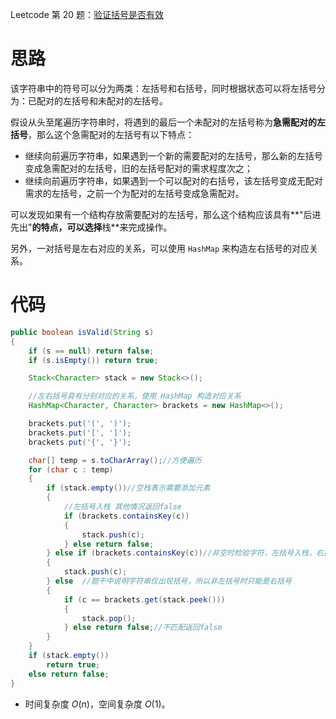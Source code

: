 Leetcode 第 20 题：[验证括号是否有效](https://leetcode-cn.com/problems/valid-parentheses/)

# 思路

该字符串中的符号可以分为两类：左括号和右括号，同时根据状态可以将左括号分为：已配对的左括号和未配对的左括号。

假设从头至尾遍历字符串时，将遇到的最后一个未配对的左括号称为**急需配对的左括号**，那么这个急需配对的左括号有以下特点：

- 继续向前遍历字符串，如果遇到一个新的需要配对的左括号，那么新的左括号变成急需配对的左括号，旧的左括号配对的需求程度次之；
- 继续向前遍历字符串，如果遇到一个可以配对的右括号，该左括号变成无配对需求的左括号，之前一个为配对的左括号变成急需配对。

可以发现如果有一个结构存放需要配对的左括号，那么这个结构应该具有**"后进先出"**的特点，可以选择**栈**来完成操作。

另外，一对括号是左右对应的关系，可以使用 `HashMap` 来构造左右括号的对应关系。

# 代码

```java
public boolean isValid(String s)
{
    if (s == null) return false;
    if (s.isEmpty()) return true;

    Stack<Character> stack = new Stack<>();

    //左右括号具有分别对应的关系，使用 HashMap 构造对应关系
    HashMap<Character, Character> brackets = new HashMap<>();

    brackets.put('(', ')');
    brackets.put('[', ']');
    brackets.put('{', '}');

    char[] temp = s.toCharArray();//方便遍历
    for (char c : temp)
    {
        if (stack.empty())//空栈表示需要添加元素
        {
            //左括号入栈 其他情况返回false
            if (brackets.containsKey(c))
            {
                stack.push(c);
            } else return false;
        } else if (brackets.containsKey(c))//非空时检验字符，左括号入栈，右括号与栈顶比较
        {
            stack.push(c);
        } else  //题干中说明字符串仅出现括号，所以非左括号时只能是右括号
        {
            if (c == brackets.get(stack.peek()))
            {
                stack.pop();
            } else return false;//不匹配返回false
        }
    }
    if (stack.empty())
        return true;
    else return false;
}
```

- 时间复杂度 *O*(*n*)，空间复杂度 *O*(1)。

